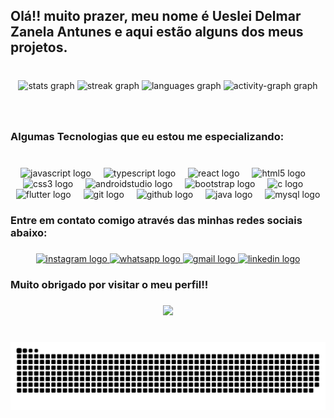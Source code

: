 <h2 align="left">Olá!! muito prazer, meu nome é Ueslei Delmar Zanela Antunes e aqui estão alguns dos meus projetos.</h2>

###

<br clear="both">

<div align="center">
  <img src="https://github-readme-stats.vercel.app/api?username=Ueslei-Antunes&hide_title=false&hide_rank=false&show_icons=true&include_all_commits=&count_private=true&disable_animations=false&theme=swift&locale=pt-br&hide_border=false" height="150" alt="stats graph"  />
  <img src="https://streak-stats.demolab.com?user=Ueslei-Antunes&locale=pt-br&mode=daily&theme=swift&hide_border=false&border_radius=5" height="150" alt="streak graph"  />
  <img src="https://github-readme-stats.vercel.app/api/top-langs?username=Ueslei-Antunes&locale=pt-br&hide_title=false&layout=compact&card_width=320&langs_count=5&theme=swift&hide_border=false" height="150" alt="languages graph"  />
  <img src="https://github-readme-activity-graph.vercel.app/graph?username=Ueslei-Antunes&theme=minimal&line=000000&point=000000" height="150" alt="activity-graph graph"  />
</div>

###

<br clear="both">

<h3 align="left">Algumas Tecnologias que eu estou me especializando:</h3>

###

<br clear="both">

<div align="center">
  <img src="https://cdn.jsdelivr.net/gh/devicons/devicon/icons/javascript/javascript-original.svg" height="30" alt="javascript logo"  />
  <img width="12" />
  <img src="https://cdn.jsdelivr.net/gh/devicons/devicon/icons/typescript/typescript-original.svg" height="30" alt="typescript logo"  />
  <img width="12" />
  <img src="https://cdn.jsdelivr.net/gh/devicons/devicon/icons/react/react-original-wordmark.svg" height="30" alt="react logo"  />
  <img width="12" />
  <img src="https://cdn.jsdelivr.net/gh/devicons/devicon/icons/html5/html5-plain-wordmark.svg" height="30" alt="html5 logo"  />
  <img width="12" />
  <img src="https://cdn.jsdelivr.net/gh/devicons/devicon/icons/css3/css3-plain-wordmark.svg" height="30" alt="css3 logo"  />
  <img width="12" />
  <img src="https://cdn.jsdelivr.net/gh/devicons/devicon/icons/androidstudio/androidstudio-original.svg" height="30" alt="androidstudio logo"  />
  <img width="12" />
  <img src="https://cdn.jsdelivr.net/gh/devicons/devicon/icons/bootstrap/bootstrap-original-wordmark.svg" height="30" alt="bootstrap logo"  />
  <img width="12" />
  <img src="https://cdn.jsdelivr.net/gh/devicons/devicon/icons/c/c-original.svg" height="30" alt="c logo"  />
  <img width="12" />
  <img src="https://cdn.jsdelivr.net/gh/devicons/devicon/icons/flutter/flutter-original.svg" height="30" alt="flutter logo"  />
  <img width="12" />
  <img src="https://cdn.jsdelivr.net/gh/devicons/devicon/icons/git/git-plain-wordmark.svg" height="30" alt="git logo"  />
  <img width="12" />
  <img src="https://cdn.jsdelivr.net/gh/devicons/devicon/icons/github/github-original-wordmark.svg" height="30" alt="github logo"  />
  <img width="12" />
  <img src="https://cdn.jsdelivr.net/gh/devicons/devicon/icons/java/java-original-wordmark.svg" height="30" alt="java logo"  />
  <img width="12" />
  <img src="https://cdn.jsdelivr.net/gh/devicons/devicon/icons/mysql/mysql-original-wordmark.svg" height="30" alt="mysql logo"  />
</div>

###

<h3 align="left">Entre em contato comigo através das minhas redes sociais abaixo:</h3>

###

<div align="center">
  <a href="https://www.instagram.com/ueslei_antunes/" target="_blank">
    <img src="https://img.shields.io/static/v1?message=Instagram&logo=instagram&label=&color=E4405F&logoColor=white&labelColor=&style=for-the-badge" height="37" alt="instagram logo"  />
  </a>
  <a href="http://wa.me/+5545999898744" target="_blank">
    <img src="https://img.shields.io/static/v1?message=Whatsapp&logo=whatsapp&label=&color=25D366&logoColor=white&labelColor=&style=for-the-badge" height="37" alt="whatsapp logo"  />
  </a>
  <a href="https://antunesueslei5@gmail.com" target="_blank">
    <img src="https://img.shields.io/static/v1?message=Gmail&logo=gmail&label=&color=D14836&logoColor=white&labelColor=&style=for-the-badge" height="37" alt="gmail logo"  />
  </a>
  <a href="https://www.linkedin.com/in/ueslei-zanela-antunes/" target="_blank">
    <img src="https://img.shields.io/static/v1?message=LinkedIn&logo=linkedin&label=&color=0077B5&logoColor=white&labelColor=&style=for-the-badge" height="37" alt="linkedin logo"  />
  </a>
</div>

###

<h3 align="left">Muito obrigado por visitar o meu perfil!!</h3>

###

<div align="center">
  <img src="https://profile-counter.glitch.me/Ueslei-Antunes/count.svg?"  />
</div>

###

<br clear="both">

<img src="https://raw.githubusercontent.com/Ueslei-Antunes/Ueslei-Antunes/output/snake.svg" alt="Snake animation" />

###

